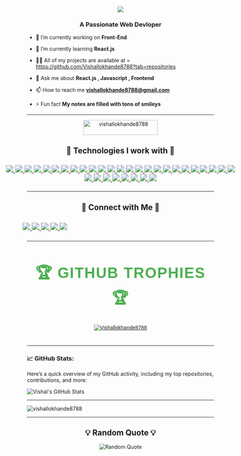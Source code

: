 <h1 align="center">
    <img src="https://readme-typing-svg.herokuapp.com/?font=Righteous&size=35&center=true&vCenter=true&width=500&height=70&duration=4000&lines=Hi+👋+I'am+Vishal+Lokhande+!;" />
</h1>
<h3 align="center">A Passionate Web Devloper</h3>

- 🔭 I’m currently working on **Front-End**

- 🌱 I’m currently learning **React.js**

- 👨‍💻 All of my projects are available at   = https://github.com/Vishallokhande8788?tab=repositories

- 💬 Ask me about **React.js , Javascript , Frontend**

- 📫 How to reach me **vishallokhande8788@gmail.com**

- ⚡ Fun fact **My notes are filled with tons of smileys**

---


<p align="center"> <img src="https://komarev.com/ghpvc/?username=vishallokhande8788&label=Profile%20views&color=0e75b6&style=flat" alt="vishallokhande8788"  height="40px" width="200"/> </p>
<h2 align="center">🌟 Technologies I work with  🌟</h2>


<p align="center" style="transform: scale(1.25); display: inline-block;">
  <a href="https://html.spec.whatwg.org/" target="_blank" rel="noopener noreferrer">
    <img src="https://img.shields.io/badge/HTML5-%23E34F26.svg?style=for-the-badge&logo=html5&logoColor=white" />
  </a>
  <a href="https://www.w3.org/Style/CSS/Overview.en.html" target="_blank" rel="noopener noreferrer">
    <img src="https://img.shields.io/badge/CSS3-%231572B6.svg?style=for-the-badge&logo=css3&logoColor=white" />
  </a>
  <a href="https://developer.mozilla.org/en-US/docs/Web/JavaScript" target="_blank" rel="noopener noreferrer">
    <img src="https://img.shields.io/badge/JavaScript-%23323330.svg?style=for-the-badge&logo=javascript&logoColor=%23F7DF1E" />
  </a>
  <a href="https://react.dev/" target="_blank" rel="noopener noreferrer">
    <img src="https://img.shields.io/badge/React-%2320232a.svg?style=for-the-badge&logo=react&logoColor=%2361DAFB" />
  </a>
  <a href="https://tailwindcss.com/" target="_blank" rel="noopener noreferrer">
    <img src="https://img.shields.io/badge/Tailwind-%2338B2AC.svg?style=for-the-badge&logo=tailwind&logoColor=white" />
  </a>
  <a href="https://getbootstrap.com/" target="_blank" rel="noopener noreferrer">
    <img src="https://img.shields.io/badge/Bootstrap-%23563D7C.svg?style=for-the-badge&logo=bootstrap&logoColor=white" />
  </a>
  <a href="https://www.npmjs.com/" target="_blank" rel="noopener noreferrer">
    <img src="https://img.shields.io/badge/NPM-%23CB3837.svg?style=for-the-badge&logo=npm&logoColor=white" />
  </a>
  <a href="https://www.netlify.com/" target="_blank" rel="noopener noreferrer">
    <img src="https://img.shields.io/badge/Netlify-%2300C7B7.svg?style=for-the-badge&logo=netlify&logoColor=white" />
  </a>
  <a href="https://www.cloudflare.com/" target="_blank" rel="noopener noreferrer">
    <img src="https://img.shields.io/badge/Cloudflare-%23F38020.svg?style=for-the-badge&logo=cloudflare&logoColor=white" />
  </a>
  <a href="https://github.com/" target="_blank" rel="noopener noreferrer">
    <img src="https://img.shields.io/badge/GitHub-%23181717.svg?style=for-the-badge&logo=github&logoColor=white" />
  </a>
  <a href="https://www.mysql.com/" target="_blank" rel="noopener noreferrer">
    <img src="https://img.shields.io/badge/MySQL-%234479A1.svg?style=for-the-badge&logo=mysql&logoColor=white" />
  </a>
  <a href="https://www.oracle.com/database/" target="_blank" rel="noopener noreferrer">
    <img src="https://img.shields.io/badge/OracleSQL-%23F80000.svg?style=for-the-badge&logo=oracle&logoColor=white" />
  </a>
  <a href="https://git-scm.com/" target="_blank" rel="noopener noreferrer">
    <img src="https://img.shields.io/badge/Git-%23F05033.svg?style=for-the-badge&logo=git&logoColor=white" />
  </a>
  <a href="https://babeljs.io/" target="_blank" rel="noopener noreferrer">
    <img src="https://img.shields.io/badge/Babel-%23F9DC3E.svg?style=for-the-badge&logo=babel&logoColor=black" />
  </a>
  <a href="https://sass-lang.com/" target="_blank" rel="noopener noreferrer">
    <img src="https://img.shields.io/badge/Sass-%23CC6699.svg?style=for-the-badge&logo=sass&logoColor=white" />
  </a>
  <a href="https://vitejs.dev/" target="_blank" rel="noopener noreferrer">
    <img src="https://img.shields.io/badge/Vite-%23646CFF.svg?style=for-the-badge&logo=vite&logoColor=white" />
  </a>
  <a href="https://webpack.js.org/" target="_blank" rel="noopener noreferrer">
    <img src="https://img.shields.io/badge/Webpack-%238DD6F9.svg?style=for-the-badge&logo=webpack&logoColor=black" />
  </a>
  <a href="https://www.python.org/" target="_blank" rel="noopener noreferrer">
    <img src="https://img.shields.io/badge/Python-%233776AB.svg?style=for-the-badge&logo=python&logoColor=white" />
  </a>
  <a href="https://www.djangoproject.com/" target="_blank" rel="noopener noreferrer">
    <img src="https://img.shields.io/badge/Django-%23092E20.svg?style=for-the-badge&logo=django&logoColor=white" />
  </a>
  <a href="https://flask.palletsprojects.com/" target="_blank" rel="noopener noreferrer">
    <img src="https://img.shields.io/badge/Flask-%23EEEEEE.svg?style=for-the-badge&logo=flask&logoColor=black" />
  </a>
<a href="https://mui.com/" target="_blank" rel="noopener noreferrer">
  <img src="https://img.shields.io/badge/Material%20UI-%230081CB.svg?style=for-the-badge&logo=mui&logoColor=white" />
</a>
<a href="https://zod.dev/" target="_blank" rel="noopener noreferrer">
  <img src="https://img.shields.io/badge/Zod-%23F7DF1E.svg?style=for-the-badge&logo=zod&logoColor=black" />
</a>
<a href="https://reactrouter.com/" target="_blank" rel="noopener noreferrer">
  <img src="https://img.shields.io/badge/React%20Router-%23CA4245.svg?style=for-the-badge&logo=react-router&logoColor=white" />
</a>
<a href="https://nextjs.org/" target="_blank" rel="noopener noreferrer">
  <img src="https://img.shields.io/badge/Next.js-%23000000.svg?style=for-the-badge&logo=next.js&logoColor=white" />
</a>
<a href="https://redux.js.org/" target="_blank" rel="noopener noreferrer">
  <img src="https://img.shields.io/badge/Redux-%23764ABC.svg?style=for-the-badge&logo=redux&logoColor=white" />
</a>
<a href="https://www.typescriptlang.org/" target="_blank" rel="noopener noreferrer">
  <img src="https://img.shields.io/badge/TypeScript-%23007ACC.svg?style=for-the-badge&logo=typescript&logoColor=white" />
</a>
    <a href="https://hono.dev/" target="_blank" rel="noopener noreferrer">
  <img src="https://img.shields.io/badge/Hono-%23000000.svg?style=for-the-badge&logo=cloudflare&logoColor=white" />
</a>

<a href="https://tailwindcss.com/" target="_blank" rel="noopener noreferrer">
  <img src="https://img.shields.io/badge/Tailwind%20CSS-%2306B6D4.svg?style=for-the-badge&logo=tailwindcss&logoColor=white" />
</a>
<a href="https://www.figma.com/" target="_blank" rel="noopener noreferrer">
  <img src="https://img.shields.io/badge/Figma-%23F24E1E.svg?style=for-the-badge&logo=figma&logoColor=white" />
</a>

<a href="https://www.heroui.dev/" target="_blank" rel="noopener noreferrer">
    <img src="https://img.shields.io/badge/Hero UI-%236D28D9.svg?style=for-the-badge&logo=heroku&logoColor=white" />
</a>

<a href="https://tailwind.plus/" target="_blank" rel="noopener noreferrer">
    <img src="https://img.shields.io/badge/Tailwind Plus-%2306B6D4.svg?style=for-the-badge&logo=tailwindcss&logoColor=white" />
</a>

<a href="https://shadcn.dev/" target="_blank" rel="noopener noreferrer">
  <img src="https://img.shields.io/badge/ShadCN%20UI-%23A855F7.svg?style=for-the-badge&logo=react&logoColor=white" />
</a>
<a href="https://asserative-ui.com/" target="_blank" rel="noopener noreferrer">
  <img src="https://img.shields.io/badge/Assertive%20UI-%234CAF50.svg?style=for-the-badge&logo=google&logoColor=white" />
</a>

</p>

---

<h2 align="center">🤝 Connect with Me 🤝</h2>
<p align="center" style="transform: scale(1.25); display: inline-block;">
  <a href="https://www.facebook.com/vishal.lokhande.9809" target="blank">
    <img src="https://img.shields.io/badge/Facebook-%231877F2.svg?style=for-the-badge&logo=facebook&logoColor=white" />
  </a>
  <a href="https://wa.me/9370740100" target="blank">
    <img src="https://img.shields.io/badge/WhatsApp-%25D366.svg?style=for-the-badge&logo=whatsapp&logoColor=white" />
  </a>
  <a href="https://www.instagram.com/vishal_lokhande_111/" target="blank">
    <img src="https://img.shields.io/badge/Instagram-%23E4405F.svg?style=for-the-badge&logo=instagram&logoColor=white" />
  </a>
  <a href="https://www.linkedin.com/in/vishal-lokhande-96370333a/" target="blank">
    <img src="https://img.shields.io/badge/LinkedIn-%230077B5.svg?style=for-the-badge&logo=linkedin&logoColor=white" />
  </a>
  <a href="mailto:vishallokhande8788@gmail.com" target="blank">
    <img src="https://img.shields.io/badge/Email-D14836?style=for-the-badge&logo=gmail&logoColor=white" />
  </a>
 
</p>



---

<section style="margin: 40px 0; font-family: 'Arial', sans-serif;">
  <h2 align="center" style="font-size: 2.5rem; color: #4CAF50; font-weight: bold; text-transform: uppercase; letter-spacing: 2px;">
    🏆 GitHub Trophies 🏆
  </h2>


  <p align="center"> <a href="https://github.com/ryo-ma/github-profile-trophy"><img src="https://github-profile-trophy.vercel.app/?username=Vishallokhande8788" alt="Vishallokhande8788" /></a> </p>
</section>


---

### 📈 GitHub Stats:
Here’s a quick overview of my GitHub activity, including my top repositories, contributions, and more:

![Vishal's GitHub Stats](https://github-readme-stats.vercel.app/api?username=vishallokhande8788&hide_border=true&show_icons=true&bg_color=151515&title_color=fb4362&icon_color=fb4362&text_bold=false&text_color=9e9e9e)


---
<p><img align="center" src="https://github-readme-stats.vercel.app/api/top-langs?username=vishallokhande8788&show_icons=true&locale=en&layout=compact" alt="vishallokhande8788" />

---

<h2 align="center">💡 Random Quote 💡</h2>
<p align="center">
  <img src="https://quotes-github-readme.vercel.app/api?type=horizontal&theme=dark" alt="Random Quote" />
</p>
